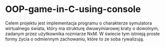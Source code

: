 # OOP-game-in-C-using-console
Celem projektu jest implementacja programu o charakterze symulatora wirtualnego świata, który ma strukturę dwuwymiarowej kraty o dowolnym, zadanym przez użytkownika rozmiarze NxM. W świecie tym istnieją proste formy życia o odmiennym zachowaniu, które to ze soba rywalizują.
